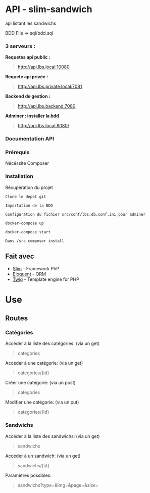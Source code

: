 # API - slim-sandwich
api listant les sandwichs

BDD File => sql/bdd.sql

### 3 serveurs :

**Requetes api public :**
>http://api.lbs.local:10080

**Requete api privée :**
>http://api.lbs.private.local:7081

**Backend de gestion :**
>http://api.lbs.backend:7080

**Adminer : installer la bdd**
>http://api.lbs.local:8080/

### Documentation API



### Prérequis

Nécéssite Composer

### Installation

Récupération du projet

```
Clone le depot git
```

```
Importation de la BDD 
```

```
Configuration du fichier src/conf/lbs.db.conf.ini pour adminer
```

```
docker-compose up
```

```
docker-compose start
```

```
Dans /src composer install
```

## Fait avec

* [Slim](https://www.slimframework.com/) - Framework PhP
* [Eloquent](https://laravel.com/docs/5.0/eloquent) - ORM
* [Twig](https://twig.symfony.com/) - Template engine for PHP

# Use
## Routes

### Catégories

Accéder à la liste des catégories: (via un get)
>categories

Accéder à une catégorie: (via un get)
>categories/{id}

Créer une catégorie: (via un post)
>categories

Modifier une catégorie: (via un put)
>categories/{id}

### Sandwichs

Accéder à la liste des sandwichs: (via un get)
>sandwichs

Accéder à un sandwich: (via un get)
>sandwichs/{id}

Paramètres possibles:
>sandwichs?type=&img=&page=&size=
